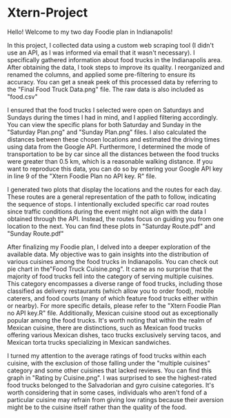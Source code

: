 # Xtern-Project
Hello! Welcome to my two day Foodie plan in Indianapolis! 

In this project, I collected data using a custom web scraping tool (I didn't use an API, as I was informed via email that it wasn't necessary). I specifically gathered information about food trucks in the Indianapolis area. After obtaining the data, I took steps to improve its quality. I reorganized and renamed the columns, and applied some pre-filtering to ensure its accuracy. You can get a sneak peek of this processed data by referring to the "Final Food Truck Data.png" file. The raw data is also included as "food.csv"

I ensured that the food trucks I selected were open on Saturdays and Sundays during the times I had in mind, and I applied filtering accordingly. You can view the specific plans for both Saturday and Sunday in the "Saturday Plan.png" and "Sunday Plan.png" files. I also calculated the distances between these chosen locations and estimated the driving times using data from the Google API. Furthermore, I determined the mode of transportation to be by car since all the distances between the food trucks were greater than 0.5 km, which is a reasonable walking distance. If you want to reproduce this data, you can do so by entering your Google API key in line 9 of the "Xtern Foodie Plan no API key. R" file.

I generated two plots that display the locations and the routes for each day. These routes are a general representation of the path to follow, indicating the sequence of stops. I intentionally excluded specific car road routes since traffic conditions during the event might not align with the data I obtained through the API. Instead, the routes focus on guiding you from one location to the next. You can find these plots in "Saturday Route.pdf" and "Sunday Route.pdf"

After finalizing my Foodie plan, I delved into a deeper exploration of the available data. My objective was to gain insights into the distribution of various cuisines among the food trucks in Indianapolis. You can check out pie chart in the"Food Truck Cuisine.png".  It came as no surprise that the majority of food trucks fell into the category of serving multiple cuisines. This category encompasses a diverse range of food trucks, including those classified as delivery restaurants (which allow you to order food), mobile caterers, and food courts (many of which feature food trucks either within or nearby). For more specific details, please refer to the "Xtern Foodie Plan no API key.R" file. Additionally, Mexican cuisine stood out as exceptionally popular among the food trucks. It's worth noting that within the realm of Mexican cuisine, there are distinctions, such as Mexican food trucks offering various Mexican dishes, taco trucks exclusively serving tacos, and Mexican torta trucks specializing in Mexican sandwiches.

I turned my attention to the average ratings of food trucks within each cuisine, with the exclusion of those falling under the "multiple cuisines" category and some other cuisines that lacked reviews. You can find this graph in "Rating by Cuisine.png". I was surprised to see the highest-rated food trucks belonged to the Salvadorian and gyro cuisine categories. It's worth considering that in some cases, individuals who aren't fond of a particular cuisine may refrain from giving low ratings because their aversion might be to the cuisine itself rather than the quality of the food.

